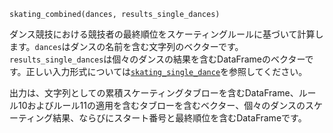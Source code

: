 ```
skating_combined(dances, results_single_dances)
```

ダンス競技における競技者の最終順位をスケーティングルールに基づいて計算します。`dances`はダンスの名前を含む文字列のベクターです。`results_single_dances`は個々のダンスの結果を含むDataFrameのベクターです。正しい入力形式については[`skating_single_dance`](@ref)を参照してください。

出力は、文字列としての累積スケーティングタブローを含むDataFrame、ルール10およびルール11の適用を含むタブローを含むベクター、個々のダンスのスケーティング結果、ならびにスタート番号と最終順位を含むDataFrameです。
